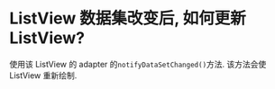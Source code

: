 # **ListView 数据集改变后, 如何更新 ListView?**

使用该 ListView 的 adapter 的`notifyDataSetChanged()`方法. 该方法会使 ListView 重新绘制.

